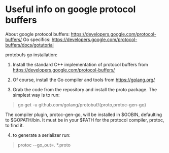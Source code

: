 Useful info on google protocol buffers
===================================================
About google protocol buffers: https://developers.google.com/protocol-buffers/
Go specifics: https://developers.google.com/protocol-buffers/docs/gotutorial

protobufs go installation:

1. Install the standard C++ implementation of protocol buffers from https://developers.google.com/protocol-buffers/

2. Of course, install the Go compiler and tools from https://golang.org/

3. Grab the code from the repository and install the proto package. The simplest way is to run:
 > go get -u github.com/golang/protobuf/{proto,protoc-gen-go}
 
The compiler plugin, protoc-gen-go, will be installed in $GOBIN, defaulting to $GOPATH/bin.
It must be in your $PATH for the protocol compiler, protoc, to find it.

4. to generate a serializer run:
> protoc --go_out=. *.proto
